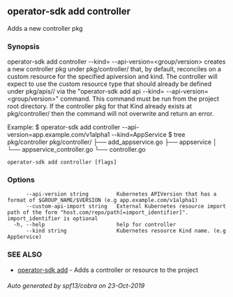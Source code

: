 ## operator-sdk add controller

Adds a new controller pkg

### Synopsis

operator-sdk add controller --kind=<kind> --api-version=<group/version> creates a new
controller pkg under pkg/controller/<kind> that, by default, reconciles on a custom resource for the specified apiversion and kind.
The controller will expect to use the custom resource type that should already be defined under pkg/apis/<group>/<version>
via the "operator-sdk add api --kind=<kind> --api-version=<group/version>" command.
This command must be run from the project root directory.
If the controller pkg for that Kind already exists at pkg/controller/<kind> then the command will not overwrite and return an error.

Example:
	$ operator-sdk add controller --api-version=app.example.com/v1alpha1 --kind=AppService
	$ tree pkg/controller
	pkg/controller/
	├── add_appservice.go
	├── appservice
	│   └── appservice_controller.go
	└── controller.go



```
operator-sdk add controller [flags]
```

### Options

```
      --api-version string         Kubernetes APIVersion that has a format of $GROUP_NAME/$VERSION (e.g app.example.com/v1alpha1)
      --custom-api-import string   External Kubernetes resource import path of the form "host.com/repo/path[=import_identifier]". import_identifier is optional
  -h, --help                       help for controller
      --kind string                Kubernetes resource Kind name. (e.g AppService)
```

### SEE ALSO

* [operator-sdk add](operator-sdk_add.md)	 - Adds a controller or resource to the project

###### Auto generated by spf13/cobra on 23-Oct-2019
